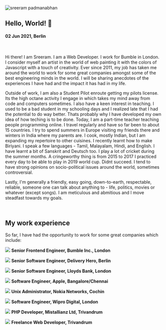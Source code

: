 <img class="img--full-width img--left img--grow" loading="lazy" src="https://raw.githubusercontent.com/sreeramofficial/blog-posts/master/img/about/sreeram.jpg" alt="sreeram padmanabhan" title="sreeram padmanabhan" />

## Hello, World! 👋

#### 02 Jun 2021, Berlin

<br />

Hi there! I am Sreeram. I am a Web Developer. I work for Bumble in London. I
consider myself an artist in the world of web painting it with the colors of
Javascript with a touch of creativity. Ever since 2011, my job has taken me
around the world to work for some great companies amongst some of the best
engineering minds in the world. I will be sharing anecdotes of the experiences I
have had and the impact it has had in my life.

Outside of work, I am also a Student Pilot enroute getting my pilots license.
Its the high octane activity I engage in which takes my mind away from code and
computers sometimes. I also have a keen interest in teaching. I used to be a bad
student in my schooling days and I realized late that I had the potential to do
way better. Thats probably why I have developed my own idea of how teching is to
be done. Today, I am a part-time teacher teaching people programming online. I
travel regularly and have so far been to about 15 countries. I try to spend
summers in Europe visiting my friends there and winters in India where my
parents are. I cook, mostly Indian, but I am expanding my repertoire to other
cuisines. I recently learnt how to make Biriyani. I speak a few languages -
Tamil, Malayalam, Hindi, and English. I have learnt a bit of Sanskrit and
Deutsch too. I play a lot of cricket during the summer months. A cringeworthy
thing is from 2015 to 2017 I practiced every day to be able to play in 2019
world cup. Didnt succeed. I tend to have strong opinions on socio-political
issues around the world, sometimes controversial.

Lastly, I'm generally a friendly, easy going, down-to-earth, respectable,
reliable, someone one can talk about anything to - life, politics, movies or
whatever (except songs). I am meticulous and abmitious and I move steadfast
towards my goals.

<br />

## My work experience

So far, I have had the opportunity to work for some great companies which
include:

<div class='experience'>

<img src='https://raw.githubusercontent.com/sreeramofficial/blog-posts/master/img/about/bumble.ico' /> **Senior Frontend Engineer, Bumble Inc.,
London**

<img src='https://raw.githubusercontent.com/sreeramofficial/blog-posts/master/img/about/dh.ico' /> **Senior Software Engineer, Delivery Hero,
Berlin**

<img src='https://raw.githubusercontent.com/sreeramofficial/blog-posts/master/img/about/lloyds.ico' /> **Senior Software Engineer, Lloyds Bank,
London**

<img src='https://raw.githubusercontent.com/sreeramofficial/blog-posts/master/img/about/apple.ico' /> **Software Engineer, Apple,
Bangalore/Chennai**

<img src='https://raw.githubusercontent.com/sreeramofficial/blog-posts/master/img/about/nokia.ico' /> **Unix Administrator, Nokia Networks, Cochin**

<img src='https://raw.githubusercontent.com/sreeramofficial/blog-posts/master/img/about/wd.png' /> **Software Engineer, Wipro Digital, London**

<img src='https://raw.githubusercontent.com/sreeramofficial/blog-posts/master/img/about/mistallianz.jpeg' /> **PHP Developer, Mistallianz Ltd,
Trivandrum**

<img src='https://raw.githubusercontent.com/sreeramofficial/blog-posts/master/img/about/bumble.ico' /> **Freelance Web Developer, Trivandrum**

</div>
